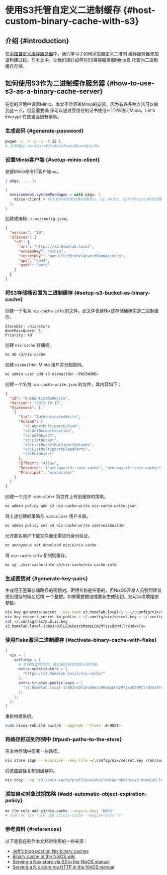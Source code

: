 # 使用S3托管自定义二进制缓存 {#host-custom-binary-cache-with-s3}

## 介绍 {#introduction}

在[添加自定义缓存服务器](./add-custom-cache-servers.md)中，我们学习了如何添加自定义二进制
缓存服务器来加速构建过程。在本文中，让我们探讨如何将S3兼容服务器[Minio](https://min.io/)自
托管为二进制缓存存储。

## 如何使用S3作为二进制缓存服务器 {#how-to-use-s3-as-a-binary-cache-server}

在您的环境中设置Minio。本文不会涵盖Minio的安装，因为有许多种方法可以做到这一点，但您需要确
保可以通过受信任的证书使用HTTPS访问Minio。Let's Encrypt 在这里会很有帮助。

### 生成密码 {#generate-password}

```bash
pwgen -c -n -y -s -B 32 1
# 示例输出：oenu1Yuch3rohz2ahveid0koo4giecho
```

### 设置Minio客户端 {#setup-minio-client}

安装Minio命令行客户端 `mc`。

```nix
{ pkgs, ... }:

{
  environment.systemPackages = with pkgs; [
    minio-client # 用于文件系统和对象存储的ls、cp、mkdir、diff和rsync命令的替代品
  ];
}
```

创建或编辑 `~/.mc/config.json`。

```json
{
  "version": "10",
  "aliases": {
    "s3": {
      "url": "https://s3.homelab.local",
      "accessKey": "minio",
      "secretKey": "oenu1Yuch3rohz2ahveid0koo4giecho",
      "api": "s3v4",
      "path": "auto"
    }
  }
}
```

### 将S3存储桶设置为二进制缓存 {#setup-s3-bucket-as-binary-cache}

创建一个名为 `nix-cache-info` 的文件。此文件告诉Nix该存储桶确实是二进制缓存。

```
StoreDir: /nix/store
WantMassQuery: 1
Priority: 40
```

创建 `nix-cache` 存储桶。

```bash
mc mb s3/nix-cache
```

创建 `nixbuilder` Minio 用户并分配密码。

```bash
mc admin user add s3 nixbuilder <PASSWORD>
```

创建一个名为 `nix-cache-write.json` 的文件，其内容如下：

```json
{
  "Id": "AuthenticatedWrite",
  "Version": "2012-10-17",
  "Statement": [
    {
      "Sid": "AuthenticatedWrite",
      "Action": [
        "s3:AbortMultipartUpload",
        "s3:GetBucketLocation",
        "s3:GetObject",
        "s3:ListBucket",
        "s3:ListBucketMultipartUploads",
        "s3:ListMultipartUploadParts",
        "s3:PutObject"
      ],
      "Effect": "Allow",
      "Resource": ["arn:aws:s3:::nix-cache", "arn:aws:s3:::nix-cache/*"],
      "Principal": "nixbuilder"
    }
  ]
}
```

创建一个允许 `nixbuilder` 将文件上传到缓存的策略。

```bash
mc admin policy add s3 nix-cache-write nix-cache-write.json
```

将上述创建的策略与 `nixbuilder` 用户关联。

```bash
mc admin policy set s3 nix-cache-write user=nixbuilder
```

允许匿名用户下载文件而无需进行身份验证。

```bash
mc anonymous set download minio/nix-cache
```

将 `nix-cache-info` 复制到缓存。

```bash
mc cp ./nix-cache-info s3/nix-cache/nix-cache-info
```

### 生成密钥对 {#generate-key-pairs}

生成用于签署存储路径的密钥对。密钥名称是任意的，但NixOS开发人员强烈建议使用缓存的域名后跟
一个整数。如果需要撤销或重新生成密钥，则可以递增尾部整数。

```bash
nix key generate-secret --key-name s3.homelab.local-1 > ~/.config/nix/secret.key
nix key convert-secret-to-public < ~/.config/nix/secret.key > ~/.config/nix/public.key
cat ~/.config/nix/public.key
s3.homelab.local-1:m0J/oDlLEuG6ezc6MzmpLCN2MYjssO3NMIlr9JdxkTs=
```

### 使用Flake激活二进制缓存 {#activate-binary-cache-with-flake}

```nix
{
  nix = {
    settings = {
      # 在获取软件包时，替代器将追加到默认替代器。
      extra-substituters = [
        "https://s3.homelab.local/nix-cache/"
      ];
      extra-trusted-public-keys = [
        "s3.homelab.local-1:m0J/oDlLEuG6ezc6MzmpLCN2MYjssO3NMIlr9JdxkTs="
      ];
    };
  };
}
```

重新构建系统。

```bash
sudo nixos-rebuild switch --upgrade --flake .#<HOST>
```

### 将路径推送到存储中 {#push-paths-to-the-store}

在本地存储中签署一些路径。

```bash
nix store sign --recursive --key-file ~/.config/nix/secret.key /run/current-system
```

将这些路径复制到缓存中。

```bash
nix copy --to 's3://nix-cache?profile=nixbuilder&endpoint=s3.homelab.local' /run/current-system
```

### 添加自动对象过期策略 {#add-automatic-object-expiration-policy}

```bash
mc ilm rule add s3/nix-cache --expire-days "DAYS"
# 示例：mc ilm rule add s3/nix-cache --expire-days "7"
```

### 参考资料 {#references}

以下是我在制作本文档时使用的一些来源：

- [Jeff’s blog post on Nix binary caches](https://jcollie.github.io/nixos/2022/04/27/nixos-binary-cache-2022.html)
- [Binary cache in the NixOS wiki](https://nixos.wiki/wiki/Binary_Cache)
- [Serving a Nox store via S3 in the NixOS manual](https://nixos.org/manual/nix/stable/package-management/s3-substituter.html)
- [Serving a Nix store via HTTP in the NixOS manual](https://nixos.org/manual/nix/stable/package-management/binary-cache-substituter.html)
